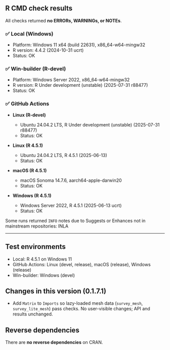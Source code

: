 ## R CMD check results

All checks returned **no ERRORs, WARNINGs, or NOTEs**.

### ✅ Local (Windows)

- Platform: Windows 11 x64 (build 22631), x86_64-w64-mingw32
- R version: 4.4.2 (2024-10-31 ucrt)
- Status: OK

### ✅ Win-builder (R-devel)

- Platform: Windows Server 2022, x86_64-w64-mingw32
- R version: R Under development (unstable) (2025-07-31 r88477)
- Status: OK

### ✅ GitHub Actions

- **Linux (R-devel)**  
  - Ubuntu 24.04.2 LTS, R Under development (unstable) (2025-07-31 r88477)  
  - Status: OK

- **Linux (R 4.5.1)**  
  - Ubuntu 24.04.2 LTS, R 4.5.1 (2025-06-13)  
  - Status: OK

- **macOS (R 4.5.1)**  
  - macOS Sonoma 14.7.6, aarch64-apple-darwin20  
  - Status: OK

- **Windows (R 4.5.1)**  
  - Windows Server 2022, R 4.5.1 (2025-06-13 ucrt)  
  - Status: OK

Some runs returned `INFO` notes due to Suggests or Enhances not in mainstream repositories: INLA

---

## Test environments

- Local: R 4.5.1 on Windows 11
- GitHub Actions: Linux (devel, release), macOS (release), Windows (release)
- Win-builder: Windows (devel)

## Changes in this version (0.1.7.1)

- Add `Matrix` to `Imports` so lazy-loaded mesh data (`survey_mesh`, `survey_lite_mesh`) pass checks. 
  No user-visible changes; API and results unchanged.


## Reverse dependencies

There are **no reverse dependencies** on CRAN.

